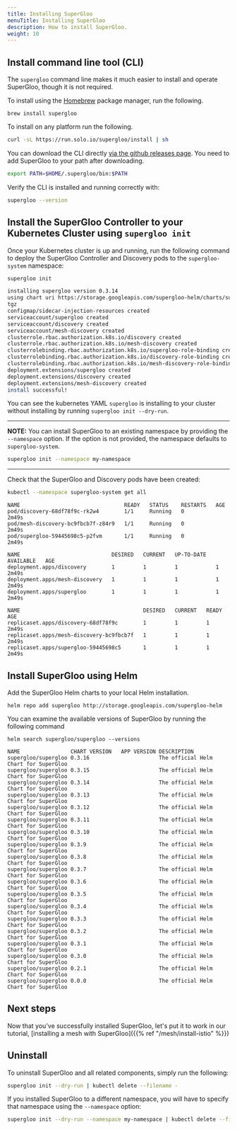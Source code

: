 ```yaml
---
title: Installing SuperGloo
menuTitle: Installing SuperGloo
description: How to install SuperGloo.
weight: 10
---
```


## Install command line tool (CLI)

The `supergloo` command line makes it much easier to install and operate SuperGloo, though it is not required.

To install using the [Homebrew](https://brew.sh) package manager, run the following.

```shell
brew install supergloo
```

To install on any platform run the following.

```bash
curl -sL https://run.solo.io/supergloo/install | sh
```

You can download the CLI directly [via the github releases page](https://github.com/solo-io/supergloo/releases). You
need to add SuperGloo to your path after downloading.

```bash
export PATH=$HOME/.supergloo/bin:$PATH
```

Verify the CLI is installed and running correctly with:

```bash
supergloo --version
```

## Install the SuperGloo Controller to your Kubernetes Cluster using `supergloo init`

Once your Kubernetes cluster is up and running, run the following command to deploy the SuperGloo Controller and
Discovery pods to the `supergloo-system` namespace:

```bash
supergloo init

installing supergloo version 0.3.14
using chart uri https://storage.googleapis.com/supergloo-helm/charts/supergloo-0.3.14.
tgz
configmap/sidecar-injection-resources created
serviceaccount/supergloo created
serviceaccount/discovery created
serviceaccount/mesh-discovery created
clusterrole.rbac.authorization.k8s.io/discovery created
clusterrole.rbac.authorization.k8s.io/mesh-discovery created
clusterrolebinding.rbac.authorization.k8s.io/supergloo-role-binding created
clusterrolebinding.rbac.authorization.k8s.io/discovery-role-binding created
clusterrolebinding.rbac.authorization.k8s.io/mesh-discovery-role-binding created
deployment.extensions/supergloo created
deployment.extensions/discovery created
deployment.extensions/mesh-discovery created
install successful!
```

You can see the kubernetes YAML `supergloo` is installing to your cluster without installing
by running `supergloo init --dry-run`.

---
**NOTE:** You can install SuperGloo to an existing namespace by providing the `--namespace` option. If the option is not provided, the namespace defaults to `supergloo-system`.

```bash
supergloo init --namespace my-namespace
```

---

Check that the SuperGloo and Discovery pods have been created:

```bash
kubectl --namespace supergloo-system get all
```

```noop
NAME                                 READY   STATUS    RESTARTS   AGE
pod/discovery-68df78f9c-rk2w4        1/1     Running   0          2m49s
pod/mesh-discovery-bc9fbcb7f-z84r9   1/1     Running   0          2m49s
pod/supergloo-59445698c5-p2fvm       1/1     Running   0          2m49s

NAME                             DESIRED   CURRENT   UP-TO-DATE   AVAILABLE   AGE
deployment.apps/discovery        1         1         1            1           2m49s
deployment.apps/mesh-discovery   1         1         1            1           2m49s
deployment.apps/supergloo        1         1         1            1           2m49s

NAME                                       DESIRED   CURRENT   READY   AGE
replicaset.apps/discovery-68df78f9c        1         1         1       2m49s
replicaset.apps/mesh-discovery-bc9fbcb7f   1         1         1       2m49s
replicaset.apps/supergloo-59445698c5       1         1         1       2m49s
```

## Install SuperGloo using Helm

Add the SuperGloo Helm charts to your local Helm installation.

```shell
helm repo add supergloo http://storage.googleapis.com/supergloo-helm
```

You can examine the available versions of SuperGloo by running the following command

```shell
helm search supergloo/supergloo --versions
```

```noop
NAME               	CHART VERSION	APP VERSION	DESCRIPTION
supergloo/supergloo	0.3.16       	           	The official Helm Chart for SuperGloo
supergloo/supergloo	0.3.15       	           	The official Helm Chart for SuperGloo
supergloo/supergloo	0.3.14       	           	The official Helm Chart for SuperGloo
supergloo/supergloo	0.3.13       	           	The official Helm Chart for SuperGloo
supergloo/supergloo	0.3.12       	           	The official Helm Chart for SuperGloo
supergloo/supergloo	0.3.11       	           	The official Helm Chart for SuperGloo
supergloo/supergloo	0.3.10       	           	The official Helm Chart for SuperGloo
supergloo/supergloo	0.3.9        	           	The official Helm Chart for SuperGloo
supergloo/supergloo	0.3.8        	           	The official Helm Chart for SuperGloo
supergloo/supergloo	0.3.7        	           	The official Helm Chart for SuperGloo
supergloo/supergloo	0.3.6        	           	The official Helm Chart for SuperGloo
supergloo/supergloo	0.3.5        	           	The official Helm Chart for SuperGloo
supergloo/supergloo	0.3.4        	           	The official Helm Chart for SuperGloo
supergloo/supergloo	0.3.3        	           	The official Helm Chart for SuperGloo
supergloo/supergloo	0.3.2        	           	The official Helm Chart for SuperGloo
supergloo/supergloo	0.3.1        	           	The official Helm Chart for SuperGloo
supergloo/supergloo	0.3.0        	           	The official Helm Chart for SuperGloo
supergloo/supergloo	0.2.1        	           	The official Helm Chart for SuperGloo
supergloo/supergloo	0.0.0        	           	The official Helm Chart for SuperGloo
```

## Next steps

Now that you've successfully installed SuperGloo, let's put it to work in our tutorial, [installing a mesh with SuperGloo]({{% ref "/mesh/install-istio" %}})

## Uninstall

To uninstall SuperGloo and all related components, simply run the following:

```bash
supergloo init --dry-run | kubectl delete --filename -
```

If you installed SuperGloo to a different namespace, you will have to specify that namespace using the `--namespace` option:

```bash
supergloo init --dry-run --namespace my-namespace | kubectl delete --filename -
```
